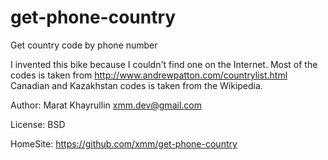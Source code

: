 get-phone-country
=================

Get country code by phone number

I invented this bike because I couldn't find one on the Internet.
Most of the codes is taken from http://www.andrewpatton.com/countrylist.html
Canadian and Kazakhstan codes is taken from the Wikipedia.

Author: Marat Khayrullin <xmm.dev@gmail.com>

License: BSD

HomeSite: https://github.com/xmm/get-phone-country
